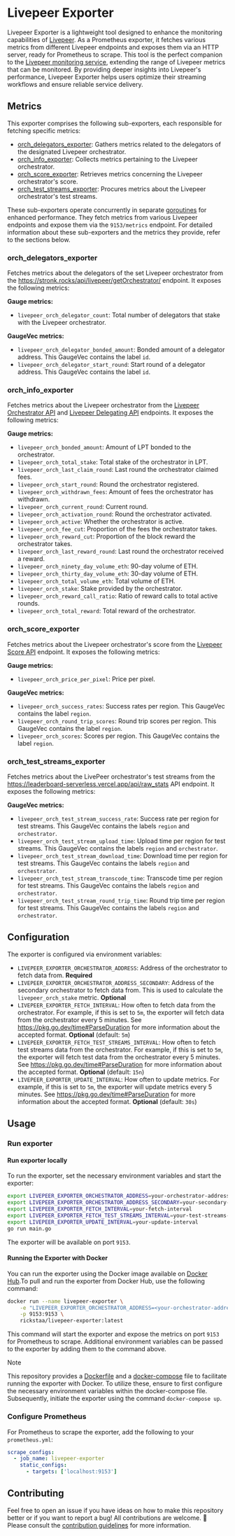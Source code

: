 # Livepeer Exporter

Livepeer Exporter is a lightweight tool designed to enhance the monitoring capabilities of [Livepeer](https://livepeer.org/). As a Prometheus exporter, it fetches various metrics from different Livepeer endpoints and exposes them via an HTTP server, ready for Prometheus to scrape. This tool is the perfect companion to the [Livepeer monitoring service](https://docs.livepeer.org/orchestrators/guides/monitor-metrics), extending the range of Livepeer metrics that can be monitored. By providing deeper insights into Livepeer's performance, Livepeer Exporter helps users optimize their streaming workflows and ensure reliable service delivery.

## Metrics

This exporter comprises the following sub-exporters, each responsible for fetching specific metrics:

- [orch_delegators_exporter](./exporters/orch_delegators_exporter/): Gathers metrics related to the delegators of the designated Livepeer orchestrator.
- [orch_info_exporter](./exporters/orch_info_exporter/): Collects metrics pertaining to the Livepeer orchestrator.
- [orch_score_exporter](./exporters/orch_score_exporter/): Retrieves metrics concerning the Livepeer orchestrator's score.
- [orch_test_streams_exporter](./exporters/orch_test_streams_exporter/): Procures metrics about the Livepeer orchestrator's test streams.

These sub-exporters operate concurrently in separate [goroutines](https://go.dev/tour/concurrency/1) for enhanced performance. They fetch metrics from various Livepeer endpoints and expose them via the `9153/metrics` endpoint. For detailed information about these sub-exporters and the metrics they provide, refer to the sections below.

### orch_delegators_exporter

Fetches metrics about the delegators of the set Livepeer orchestrator from the https://stronk.rocks/api/livepeer/getOrchestrator/ endpoint. It exposes the following metrics:

**Gauge metrics:**

- `livepeer_orch_delegator_count`: Total number of delegators that stake with the Livepeer orchestrator.

**GaugeVec metrics:**

- `livepeer_orch_delegator_bonded_amount`: Bonded amount of a delegator address. This GaugeVec contains the label `id`.
- `livepeer_orch_delegator_start_round`: Start round of a delegator address. This GaugeVec contains the label `id`.

### orch_info_exporter

Fetches metrics about the Livepeer orchestrator from the [Livepeer Orchestrator API](https://explorer.livepeer.org/_next/data/xe8lg6V7gubXcRErA1lxB/accounts/%s/orchestrating.json) and [Livepeer Delegating API](https://explorer.livepeer.org/_next/data/xe8lg6V7gubXcRErA1lxB/accounts/%s/delegating.json) endpoints. It exposes the following metrics:

**Gauge metrics:**

- `livepeer_orch_bonded_amount`: Amount of LPT bonded to the orchestrator.
- `livepeer_orch_total_stake`: Total stake of the orchestrator in LPT.
- `livepeer_orch_last_claim_round`: Last round the orchestrator claimed fees.
- `livepeer_orch_start_round`: Round the orchestrator registered.
- `livepeer_orch_withdrawn_fees`: Amount of fees the orchestrator has withdrawn.
- `livepeer_orch_current_round`: Current round.
- `livepeer_orch_activation_round`: Round the orchestrator activated.
- `livepeer_orch_active`: Whether the orchestrator is active.
- `livepeer_orch_fee_cut`: Proportion of the fees the orchestrator takes.
- `livepeer_orch_reward_cut`: Proportion of the block reward the orchestrator takes.
- `livepeer_orch_last_reward_round`: Last round the orchestrator received a reward.
- `livepeer_orch_ninety_day_volume_eth`: 90-day volume of ETH.
- `livepeer_orch_thirty_day_volume_eth`: 30-day volume of ETH.
- `livepeer_orch_total_volume_eth`: Total volume of ETH.
- `livepeer_orch_stake`: Stake provided by the orchestrator.
- `livepeer_orch_reward_call_ratio`: Ratio of reward calls to total active rounds.
- `livepeer_orch_total_reward`: Total reward of the orchestrator.

### orch_score_exporter

Fetches metrics about the Livepeer orchestrator's score from the [Livepeer Score API](https://explorer.livepeer.org/api/score/) endpoint. It exposes the following metrics:

**Gauge metrics:**

- `livepeer_orch_price_per_pixel`: Price per pixel.

**GaugeVec metrics:**

- `livepeer_orch_success_rates`: Success rates per region. This GaugeVec contains the label `region`.
- `livepeer_orch_round_trip_scores`: Round trip scores per region. This GaugeVec contains the label `region`.
- `livepeer_orch_scores`: Scores per region. This GaugeVec contains the label `region`.

### orch_test_streams_exporter

Fetches metrics about the LivePeer orchestrator's test streams from the https://leaderboard-serverless.vercel.app/api/raw_stats API endpoint. It exposes the following metrics:

**GaugeVec metrics:**

- `livepeer_orch_test_stream_success_rate`: Success rate per region for test streams. This GaugeVec contains the labels `region` and `orchestrator`.
- `livepeer_orch_test_stream_upload_time`: Upload time per region for test streams. This GaugeVec contains the labels `region` and `orchestrator`.
- `livepeer_orch_test_stream_download_time`: Download time per region for test streams. This GaugeVec contains the labels `region` and `orchestrator`.
- `livepeer_orch_test_stream_transcode_time`: Transcode time per region for test streams. This GaugeVec contains the labels `region` and `orchestrator`.
- `livepeer_orch_test_stream_round_trip_time`: Round trip time per region for test streams. This GaugeVec contains the labels `region` and `orchestrator`.

## Configuration

The exporter is configured via environment variables:

- `LIVEPEER_EXPORTER_ORCHESTRATOR_ADDRESS`: Address of the orchestrator to fetch data from. **Required**
- `LIVEPEER_EXPORTER_ORCHESTRATOR_ADDRESS_SECONDARY`: Address of the secondary orchestrator to fetch data from. This is used to calculate the `livepeer_orch_stake` metric. **Optional**
- `LIVEPEER_EXPORTER_FETCH_INTERVAL`: How often to fetch data from the orchestrator. For example, if this is set to `5m`, the exporter will fetch data from the orchestrator every 5 minutes. See https://pkg.go.dev/time#ParseDuration for more information about the accepted format. **Optional** (default: `5m`)
- `LIVEPEER_EXPORTER_FETCH_TEST_STREAMS_INTERVAL`: How often to fetch test streams data from the orchestrator. For example, if this is set to `5m`, the exporter will fetch test data from the orchestrator every 5 minutes. See https://pkg.go.dev/time#ParseDuration for more information about the accepted format. **Optional** (default: `15n`)
- `LIVEPEER_EXPORTER_UPDATE_INTERVAL`: How often to update metrics. For example, if this is set to `5m`, the exporter will update metrics every 5 minutes. See https://pkg.go.dev/time#ParseDuration for more information about the accepted format. **Optional** (default: `30s`)

## Usage

### Run exporter

#### Run exporter locally

To run the exporter, set the necessary environment variables and start the exporter:

```bash
export LIVEPEER_EXPORTER_ORCHESTRATOR_ADDRESS=your-orchestrator-address
export LIVEPEER_EXPORTER_ORCHESTRATOR_ADDRESS_SECONDARY=your-secondary-orchestrator-address
export LIVEPEER_EXPORTER_FETCH_INTERVAL=your-fetch-interval
export LIVEPEER_EXPORTER_FETCH_TEST_STREAMS_INTERVAL=your-test-streams-fetch-interval
export LIVEPEER_EXPORTER_UPDATE_INTERVAL=your-update-interval
go run main.go
```

The exporter will be available on port `9153`.
#### Running the Exporter with Docker

You can run the exporter using the Docker image available on [Docker Hub](https://hub.docker.com/r/rickstaa/livepeer-exporter).To pull and run the exporter from Docker Hub, use the following command:

```bash
docker run --name livepeer-exporter \
    -e "LIVEPEER_EXPORTER_ORCHESTRATOR_ADDRESS=<your-orchestrator-address>" \
    -p 9153:9153 \
    rickstaa/livepeer-exporter:latest
```

This command will start the exporter and expose the metrics on port `9153` for Prometheus to scrape. Additional environment variables can be passed to the exporter by adding them to the command above.

> [!NOTE]
> This repository provides a [Dockerfile](./Dockerfile) and a [docker-compose](./docker-compose.yml) file to facilitate running the exporter with Docker. To utilize these, ensure to first configure the necessary environment variables within the docker-compose file. Subsequently, initiate the exporter using the command `docker-compose up`.

### Configure Prometheus

For Prometheus to scrape the exporter, add the following to your `prometheus.yml`:

```yaml
scrape_configs:
  - job_name: livepeer-exporter
    static_configs:
      - targets: ['localhost:9153']
```

## Contributing

Feel free to open an issue if you have ideas on how to make this repository better or if you want to report a bug! All contributions are welcome. :rocket: Please consult the [contribution guidelines](CONTRIBUTING.md) for more information.
